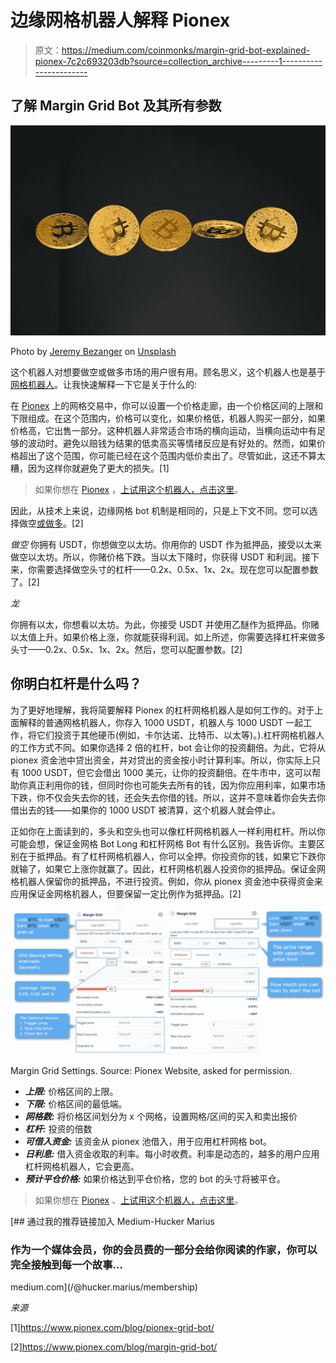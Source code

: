 # 边缘网格机器人解释 Pionex

> 原文：<https://medium.com/coinmonks/margin-grid-bot-explained-pionex-7c2c693203db?source=collection_archive---------1----------------------->

## 了解 Margin Grid Bot 及其所有参数

![](img/d8631af87b5f5ab95833623cc8c6294e.png)

Photo by [Jeremy Bezanger](https://unsplash.com/@jeremybezanger?utm_source=unsplash&utm_medium=referral&utm_content=creditCopyText) on [Unsplash](https://unsplash.com/s/photos/crypto?utm_source=unsplash&utm_medium=referral&utm_content=creditCopyText)

这个机器人对想要做空或做多市场的用户很有用。顾名思义，这个机器人也是基于[网格机器人](https://www.pionex.com/en-US/sign/ref/siZFAJUz)。让我快速解释一下它是关于什么的:

在 [Pionex](https://www.pionex.com/en-US/sign/ref/siZFAJUz) 上的网格交易中，你可以设置一个价格走廊，由一个价格区间的上限和下限组成。在这个范围内，价格可以变化，如果价格低，机器人购买一部分，如果价格高，它出售一部分。这种机器人非常适合市场的横向运动，当横向运动中有足够的波动时。避免以赔钱为结果的低卖高买等情绪反应是有好处的。然而，如果价格超出了这个范围，你可能已经在这个范围内低价卖出了。尽管如此，这还不算太糟，因为这样你就避免了更大的损失。[1]

> 如果你想在 [Pionex](https://www.pionex.com/en-US/sign/ref/siZFAJUz) ，[上试用这个机器人，点击这里](https://www.pionex.com/en-US/sign/ref/siZFAJUz)。

因此，从技术上来说，边缘网格 bot 机制是相同的，只是上下文不同。您可以选择做空[或做多](https://www.pionex.com/en-US/sign/ref/siZFAJUz)。[2]

*做空*
你拥有 USDT，你想做空以太坊。你用你的 USDT 作为抵押品，接受以太来做空以太坊。所以，你赌价格下跌。当以太下降时，你获得 USDT 和利润。接下来，你需要选择做空头寸的杠杆——0.2x、0.5x、1x、2x。现在您可以配置参数了。[2]

*龙*

你拥有以太，你想看以太坊。为此，你接受 USDT 并使用乙醚作为抵押品。你赌以太值上升。如果价格上涨，你就能获得利润。如上所述，你需要选择杠杆来做多头寸——0.2x、0.5x、1x、2x。然后，您可以配置参数。[2]

## 你明白杠杆是什么吗？

为了更好地理解，我将简要解释 Pionex 的杠杆网格机器人是如何工作的。对于上面解释的普通网格机器人，你存入 1000 USDT，机器人与 1000 USDT 一起工作，将它们投资于其他硬币(例如，卡尔达诺、比特币、以太等)。).杠杆网格机器人的工作方式不同。如果你选择 2 倍的杠杆，bot 会让你的投资翻倍。为此，它将从 pionex 资金池中贷出资金，并对贷出的资金按小时计算利率。所以，你实际上只有 1000 USDT，但它会借出 1000 美元，让你的投资翻倍。在牛市中，这可以帮助你真正利用你的钱，但同时你也可能失去所有的钱，因为你应用利率，如果市场下跌，你不仅会失去你的钱，还会失去你借的钱。所以，这并不意味着你会失去你借出去的钱——如果你的 1000 USDT 被清算，这个机器人就会停止。

正如你在上面读到的，多头和空头也可以像杠杆网格机器人一样利用杠杆。所以你可能会想，保证金网格 Bot Long 和杠杆网格 Bot 有什么区别。我告诉你。主要区别在于抵押品。有了杠杆网格机器人，你可以全押。你投资你的钱，如果它下跌你就输了，如果它上涨你就赢了。因此，杠杆网格机器人投资你的抵押品。保证金网格机器人保留你的抵押品，不进行投资。例如，你从 pionex 资金池中获得资金来应用保证金网格机器人，但要保留一定比例作为抵押品。[2]

![](img/0b9e063edc32b4ed727fbbec6671ba45.png)

Margin Grid Settings. Source: Pionex Website, asked for permission.

*   ***上限:*** 价格区间的上限。
*   ***下限:*** 价格区间的最低端。
*   ***网格数:*** 将价格区间划分为 x 个网格，设置网格/区间的买入和卖出报价
*   ***杠杆:*** 投资的倍数
*   ***可借入资金:*** 该资金从 pionex 池借入，用于应用杠杆网格 bot。
*   ***日利息:*** 借入资金收取的利率。每小时收费。利率是动态的，越多的用户应用杠杆网格机器人，它会更高。
*   ***预计平仓价格:*** 如果价格达到平仓价格，您的 bot 的头寸将被平仓。

> 如果你想在 [Pionex](https://www.pionex.com/en-US/sign/ref/siZFAJUz) 、[上试用这个机器人，点击这里](https://www.pionex.com/en-US/sign/ref/siZFAJUz)。

[](/@hucker.marius/membership) [## 通过我的推荐链接加入 Medium-Hucker Marius

### 作为一个媒体会员，你的会员费的一部分会给你阅读的作家，你可以完全接触到每一个故事…

medium.com](/@hucker.marius/membership) 

*来源*

[1]https://www.pionex.com/blog/pionex-grid-bot/

[2]https://www.pionex.com/blog/margin-grid-bot/
